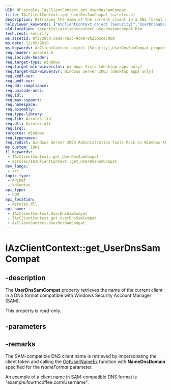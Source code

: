```yaml
---
UID: NF:azroles.IAzClientContext.get_UserDnsSamCompat
title: IAzClientContext::get_UserDnsSamCompat (azroles.h)
description: Retrieves the name of the current client in a DNS format compatible with Windows�Security�Account�Manager (SAM).
helpviewer_keywords: ["AzClientContext object [Security]","UserDnsSamCompat property","IAzClientContext interface [Security]","UserDnsSamCompat property","IAzClientContext.UserDnsSamCompat","IAzClientContext.get_UserDnsSamCompat","IAzClientContext::UserDnsSamCompat","IAzClientContext::get_UserDnsSamCompat","UserDnsSamCompat property [Security]","UserDnsSamCompat property [Security]","AzClientContext object","UserDnsSamCompat property [Security]","IAzClientContext interface","azroles/IAzClientContext::UserDnsSamCompat","azroles/IAzClientContext::get_UserDnsSamCompat","get_UserDnsSamCompat","security.iazclientcontext_userdnssamcompat"]
old-location: security\iazclientcontext_userdnssamcompat.htm
tech.root: security
ms.assetid: 8f2739cd-3add-4a3c-9c00-8b23d2cec068
ms.date: 12/05/2018
ms.keywords: AzClientContext object [Security],UserDnsSamCompat property, IAzClientContext interface [Security],UserDnsSamCompat property, IAzClientContext.UserDnsSamCompat, IAzClientContext.get_UserDnsSamCompat, IAzClientContext::UserDnsSamCompat, IAzClientContext::get_UserDnsSamCompat, UserDnsSamCompat property [Security], UserDnsSamCompat property [Security],AzClientContext object, UserDnsSamCompat property [Security],IAzClientContext interface, azroles/IAzClientContext::UserDnsSamCompat, azroles/IAzClientContext::get_UserDnsSamCompat, get_UserDnsSamCompat, security.iazclientcontext_userdnssamcompat
req.header: azroles.h
req.include-header: 
req.target-type: Windows
req.target-min-winverclnt: Windows Vista [desktop apps only]
req.target-min-winversvr: Windows Server 2003 [desktop apps only]
req.kmdf-ver: 
req.umdf-ver: 
req.ddi-compliance: 
req.unicode-ansi: 
req.idl: 
req.max-support: 
req.namespace: 
req.assembly: 
req.type-library: 
req.lib: Azroles.lib
req.dll: Azroles.dll
req.irql: 
targetos: Windows
req.typenames: 
req.redist: Windows Server 2003 Administration Tools Pack on Windows XP
ms.custom: 19H1
f1_keywords:
 - IAzClientContext::get_UserDnsSamCompat
 - azroles/IAzClientContext::get_UserDnsSamCompat
dev_langs:
 - c++
topic_type:
 - APIRef
 - kbSyntax
api_type:
 - COM
api_location:
 - Azroles.dll
api_name:
 - IAzClientContext.UserDnsSamCompat
 - IAzClientContext.get_UserDnsSamCompat
 - AzClientContext.UserDnsSamCompat
---
```


# IAzClientContext::get_UserDnsSamCompat


## -description

The <b>UserDnsSamCompat</b> property retrieves the name of the current client in a DNS format compatible with Windows Security Account Manager (SAM).

This property is read-only.

## -parameters

## -remarks

The SAM-compatible DNS client name is retrieved by impersonating the client token and calling the <a href="https://docs.microsoft.com/windows/desktop/api/secext/nf-secext-getusernameexa">GetUserNameEx</a> function with <b>NameDnsDomain</b> specified for the <i>NameFormat</i> parameter. 

An example of a  client name in SAM-compatible DNS format is "example.fourthcoffee.com\Username".

